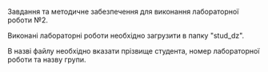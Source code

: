 Завдання та методичне забезпечення для виконання лабораторної роботи №2.

Виконані лабораторні роботи необхідно загрузити в папку "stud_dz".

В назві файлу необхідно вказати прізвище студента, номер лабораторної роботи та назву групи.
